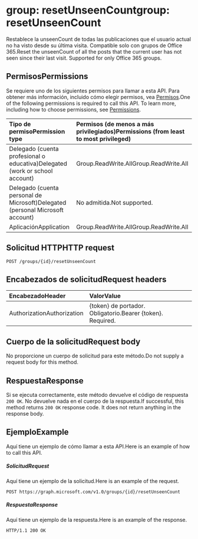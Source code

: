 # <a name="group-resetunseencount"></a><span data-ttu-id="8c28b-101">group: resetUnseenCount</span><span class="sxs-lookup"><span data-stu-id="8c28b-101">group: resetUnseenCount</span></span>

<span data-ttu-id="8c28b-p101">Restablece la unseenCount de todas las publicaciones que el usuario actual no ha visto desde su última visita. Compatible solo con grupos de Office 365.</span><span class="sxs-lookup"><span data-stu-id="8c28b-p101">Reset the unseenCount of all the posts that the current user has not seen since their last visit. Supported for only Office 365 groups.</span></span>

## <a name="permissions"></a><span data-ttu-id="8c28b-104">Permisos</span><span class="sxs-lookup"><span data-stu-id="8c28b-104">Permissions</span></span>
<span data-ttu-id="8c28b-p102">Se requiere uno de los siguientes permisos para llamar a esta API. Para obtener más información, incluido cómo elegir permisos, vea [Permisos](../../../concepts/permissions_reference.md).</span><span class="sxs-lookup"><span data-stu-id="8c28b-p102">One of the following permissions is required to call this API. To learn more, including how to choose permissions, see [Permissions](../../../concepts/permissions_reference.md).</span></span>

|<span data-ttu-id="8c28b-107">Tipo de permiso</span><span class="sxs-lookup"><span data-stu-id="8c28b-107">Permission type</span></span>      | <span data-ttu-id="8c28b-108">Permisos (de menos a más privilegiados)</span><span class="sxs-lookup"><span data-stu-id="8c28b-108">Permissions (from least to most privileged)</span></span>              |
|:--------------------|:---------------------------------------------------------|
|<span data-ttu-id="8c28b-109">Delegado (cuenta profesional o educativa)</span><span class="sxs-lookup"><span data-stu-id="8c28b-109">Delegated (work or school account)</span></span> | <span data-ttu-id="8c28b-110">Group.ReadWrite.All</span><span class="sxs-lookup"><span data-stu-id="8c28b-110">Group.ReadWrite.All</span></span>    |
|<span data-ttu-id="8c28b-111">Delegado (cuenta personal de Microsoft)</span><span class="sxs-lookup"><span data-stu-id="8c28b-111">Delegated (personal Microsoft account)</span></span> | <span data-ttu-id="8c28b-112">No admitida.</span><span class="sxs-lookup"><span data-stu-id="8c28b-112">Not supported.</span></span>    |
|<span data-ttu-id="8c28b-113">Aplicación</span><span class="sxs-lookup"><span data-stu-id="8c28b-113">Application</span></span> | <span data-ttu-id="8c28b-114">Group.ReadWrite.All</span><span class="sxs-lookup"><span data-stu-id="8c28b-114">Group.ReadWrite.All</span></span> |

## <a name="http-request"></a><span data-ttu-id="8c28b-115">Solicitud HTTP</span><span class="sxs-lookup"><span data-stu-id="8c28b-115">HTTP request</span></span>
<!-- { "blockType": "ignored" } -->
```http
POST /groups/{id}/resetUnseenCount
```
## <a name="request-headers"></a><span data-ttu-id="8c28b-116">Encabezados de solicitud</span><span class="sxs-lookup"><span data-stu-id="8c28b-116">Request headers</span></span>
| <span data-ttu-id="8c28b-117">Encabezado</span><span class="sxs-lookup"><span data-stu-id="8c28b-117">Header</span></span>       | <span data-ttu-id="8c28b-118">Valor</span><span class="sxs-lookup"><span data-stu-id="8c28b-118">Value</span></span> |
|:---------------|:--------|
| <span data-ttu-id="8c28b-119">Authorization</span><span class="sxs-lookup"><span data-stu-id="8c28b-119">Authorization</span></span>  | <span data-ttu-id="8c28b-p103">{token} de portador. Obligatorio.</span><span class="sxs-lookup"><span data-stu-id="8c28b-p103">Bearer {token}. Required.</span></span>  |

## <a name="request-body"></a><span data-ttu-id="8c28b-122">Cuerpo de la solicitud</span><span class="sxs-lookup"><span data-stu-id="8c28b-122">Request body</span></span>
<span data-ttu-id="8c28b-123">No proporcione un cuerpo de solicitud para este método.</span><span class="sxs-lookup"><span data-stu-id="8c28b-123">Do not supply a request body for this method.</span></span>

## <a name="response"></a><span data-ttu-id="8c28b-124">Respuesta</span><span class="sxs-lookup"><span data-stu-id="8c28b-124">Response</span></span>

<span data-ttu-id="8c28b-p104">Si se ejecuta correctamente, este método devuelve el código de respuesta `200 OK`. No devuelve nada en el cuerpo de la respuesta.</span><span class="sxs-lookup"><span data-stu-id="8c28b-p104">If successful, this method returns `200 OK` response code. It does not return anything in the response body.</span></span>

## <a name="example"></a><span data-ttu-id="8c28b-127">Ejemplo</span><span class="sxs-lookup"><span data-stu-id="8c28b-127">Example</span></span>
<span data-ttu-id="8c28b-128">Aquí tiene un ejemplo de cómo llamar a esta API.</span><span class="sxs-lookup"><span data-stu-id="8c28b-128">Here is an example of how to call this API.</span></span>
##### <a name="request"></a><span data-ttu-id="8c28b-129">Solicitud</span><span class="sxs-lookup"><span data-stu-id="8c28b-129">Request</span></span>
<span data-ttu-id="8c28b-130">Aquí tiene un ejemplo de la solicitud.</span><span class="sxs-lookup"><span data-stu-id="8c28b-130">Here is an example of the request.</span></span>
<!-- {
  "blockType": "request",
  "name": "group_resetunseencount"
}-->
```http
POST https://graph.microsoft.com/v1.0/groups/{id}/resetUnseenCount
```

##### <a name="response"></a><span data-ttu-id="8c28b-131">Respuesta</span><span class="sxs-lookup"><span data-stu-id="8c28b-131">Response</span></span>
<span data-ttu-id="8c28b-132">Aquí tiene un ejemplo de la respuesta.</span><span class="sxs-lookup"><span data-stu-id="8c28b-132">Here is an example of the response.</span></span> 
<!-- {
  "blockType": "response",
  "truncated": true
} -->
```http
HTTP/1.1 200 OK
```

<!-- uuid: 8fcb5dbc-d5aa-4681-8e31-b001d5168d79
2015-10-25 14:57:30 UTC -->
<!-- {
  "type": "#page.annotation",
  "description": "group: resetUnseenCount",
  "keywords": "",
  "section": "documentation",
  "tocPath": ""
}-->
